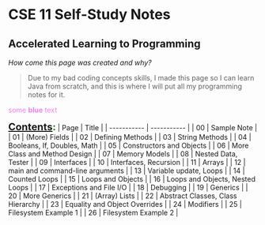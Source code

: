 # CSE 11 Self-Study Notes
## Accelerated Learning to Programming

*How come this page was created and why?*
> Due to my bad coding concepts skills, I made this page so I can learn Java from scratch, and this is where I will put all my programming notes for it. 

<span style="color:violet">some **blue** text</span>

<span style="color:green;font-weight:700;font-size:20px"> [Contents](https://chelcey.github.io/cse11-self-study/):</span>
| Page | Title |
| ----------- | ----------- |
| 00 | Sample Note |
| 01 | (More) Fields |
| 02 | Defining Methods |
| 03 | String Methods |
| 04 | Booleans, If, Doubles, Math |
| 05 | Constructors and Objects |
| 06 | More Class and Method Design |
| 07 | Memory Models |
| 08 | Nested Data, Tester |
| 09 | Interfaces |
| 10 | Interfaces, Recursion |
| 11 | Arrays |
| 12 | main and command-line arguments |
| 13 | Variable update, Loops |
| 14 | Counted Loops |
| 15 | Loops and Objects |
| 16 | Loops and Objects, Nested Loops |
| 17 | Exceptions and File I/O |
| 18 | Debugging |
| 19 | Generics |
| 20 | More Generics |
| 21 | (Array) Lists |
| 22 | Abstract Classes, Class Hierarchy |
| 23 | Equality and Object Overrides |
| 24 | Modifiers |
| 25 | Filesystem Example 1 |
| 26 | Filesystem Example 2 |

